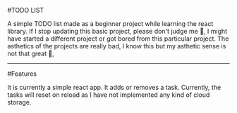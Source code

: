 #TODO LIST

A simple TODO list made as a beginner project while learning the react library. If I stop updating this basic project, please don't judge me 🥺, I might have started a 
different project or got bored from this particular project. The asthetics of the projects are really bad, I know this but my asthetic sense is not that great 🥲, 

---

#Features

It is currently a simple react app. It adds or removes a task. Currently, the tasks will reset on reload as I have not implemented any kind of cloud storage.
